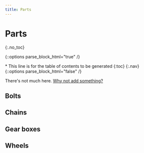 ```yaml
---
title: Parts
---
```

# Parts
{:.no_toc}

{::options parse_block_html="true" /}
<div id="toc_nav" class="affix">
* This line is for the table of contents to be generated
{:toc}
{:.nav}
</div>
{::options parse_block_html="false" /}

<!-- Don't change anything above this point! -->

There's not much here. [Why not add something?](https://github.com/SkylineSpartabots/skylinespartabotsgithub.io/edit/master/parts.md)

## Bolts

## Chains

## Gear boxes

## Wheels
